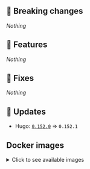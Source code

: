 ## :loudspeaker: Breaking changes

*Nothing*


## :tada: Features

*Nothing*


## :bug: Fixes

*Nothing*


## :heartbeat: Updates

* Hugo: [`0.152.0`](https://github.com/floryn90/docker-hugo/releases/tag/0.152.0) => `0.152.1`


## Docker images

<details>
<summary>Click to see available images</summary>

This release is available from Docker Hub as project `floryn90/hugo` with the following tags:

| Alias tags                   | Version specific tags                      |
| ---------------------------- | ------------------------------------------ |
| `busybox`, `latest`          | `0.152.1-busybox`, `0.152.1`                     |
| `busybox-ci`, `ci`           | `0.152.1-busybox-ci`, `0.152.1-ci`               |
| `busybox-onbuild`, `onbuild` | `0.152.1-busybox-onbuild`, `0.152.1-onbuild`     |
| `alpine`                     | `0.152.1-alpine`                              |
| `alpine-ci`                  | `0.152.1-alpine-ci`                           |
| `alpine-onbuild`             | `0.152.1-alpine-onbuild`                      |
| `asciidoctor`                | `0.152.1-asciidoctor`                         |
| `asciidoctor-ci`             | `0.152.1-asciidoctor-ci`                      |
| `asciidoctor-onbuild`        | `0.152.1-asciidoctor-onbuild`                 |
| `pandoc`                     | `0.152.1-pandoc`                              |
| `pandoc-ci`                  | `0.152.1-pandoc-ci`                           |
| `pandoc-onbuild`             | `0.152.1-pandoc-onbuild`                      |
| `ext-alpine`                 | `0.152.1-ext-alpine`                          |
| `ext-alpine-ci`              | `0.152.1-ext-alpine-ci`                       |
| `ext-alpine-onbuild`         | `0.152.1-ext-alpine-onbuild`                  |
| `ext-asciidoctor`            | `0.152.1-ext-asciidoctor`                     |
| `ext-asciidoctor-ci`         | `0.152.1-ext-asciidoctor-ci`                  |
| `ext-asciidoctor-onbuild`    | `0.152.1-ext-asciidoctor-onbuild`             |
| `ext-pandoc`                 | `0.152.1-ext-pandoc`                          |
| `ext-pandoc-ci`              | `0.152.1-ext-pandoc-ci`                       |
| `ext-pandoc-onbuild`         | `0.152.1-ext-pandoc-onbuild`                  |
| `debian`                     | `0.152.1-debian`                              |
| `debian-ci`                  | `0.152.1-debian-ci`                           |
| `debian-onbuild`             | `0.152.1-debian-onbuild`                      |
| `ext-debian`, `ext`, `latest-ext` | `0.152.1-ext-debian`, `0.152.1-ext`         |
| `ext-debian-ci`, `ext-ci`    | `0.152.1-ext-debian-ci`, `0.152.1-ext-ci`        |
| `ext-debian-onbuild`, `ext-onbuild` | `0.152.1-ext-debian-onbuild`, `0.152.1-ext-onbuild` |
| `ubuntu`                     | `0.152.1-ubuntu`                            |
| `ubuntu-ci`                  | `0.152.1-ubuntu-ci`                         |
| `ubuntu-onbuild`             | `0.152.1-ubuntu-onbuild`                    |
| `ext-ubuntu`                 | `0.152.1-ext-ubuntu`                        |
| `ext-ubuntu-ci`              | `0.152.1-ext-ubuntu-ci`                     |
| `ext-ubuntu-onbuild`         | `0.152.1-ext-ubuntu-onbuild`                |
</details>